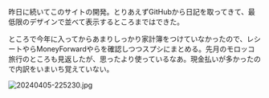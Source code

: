昨日に続いてこのサイトの開発。とりあえずGitHubから日記を取ってきて、最低限のデザインで並べて表示するところまではできた。

ところで今年に入ってからあまりしっかり家計簿をつけていなかったので、レシートやらMoneyForwardやらを確認しつつスプシにまとめる。先月のモロッコ旅行のところも見返したが、思ったより使っているなあ。現金払いが多かったので内訳をいまいち覚えていない。

![20240405-225230.jpg](https://ceshmina-photos.s3.ap-northeast-1.amazonaws.com/medium/202404/20240405-225230.jpg)
